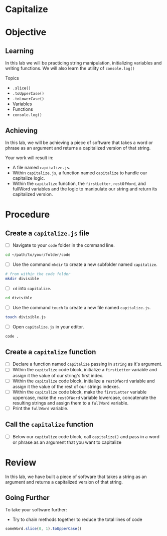 # Capitalize

# Objective

## Learning

In this lab we will be practicing string manipulation, initializing variables and writing functions. We will also learn the utility of `console.log()`

Topics

- `.slice()`
- `.toUpperCase()`
- `.toLowerCase()`
- Variables
- Functions
- `console.log()`

## Achieving

In this lab, we will be achieving a piece of software that takes a word or phrase as an argument and returns a capitalized version of that string.

Your work will result in:

- A file named `capitalize.js`.
- Within `capitalize.js`, a function named `capitalize` to handle our capitalize logic.
- Within the `capitalize` function, the `firstLetter`, `restOfWord`, and fullWord variables and the logic to manipulate our string and return its capitalized version.

# Procedure

## Create a `capitalize.js` file

- [ ] Navigate to your `code` folder in the command line.

```sh
cd ~/path/to/your/folder/code
```

- [ ] Use the command `mkdir` to create a new subfolder named `capitalize`.

```sh
# from within the code folder
mkdir divisible
```

- [ ] `cd` into `capitalize`.

```sh
cd divisible
```
- [ ] Use the command `touch` to create a new file named `capitalize.js`.

```sh
touch divisible.js
```

- [ ] Open `capitalize.js` in your editor.

```sh
code .
```

## Create a `capitalize` function

- [ ] Declare a function named `capitalize` passing in `string` as it's argument.
- [ ] Within the `capitalize` code block, initialize a `firstLetter` variable and assign it the value of our string's first index.
- [ ] Within the `capitalize` code block, initialize a `restOfWord` variable and assign it the value of the rest of our strings indexes.
- [ ] Within the `capitalize` code block, make the `firstLetter` variable uppercase, make the `restOfWord` variable lowercase, concatenate the resulting strings and assign them to a `fullWord` variable.
- [ ] Print the `fullWord` variable.

## Call the `capitalize` function

- [ ] Below our `capitalize` code block, call `capitalize()` and pass in a word or phrase as an argument that you want to capitalize

# Review

In this lab, we have built a piece of software that takes a string as an argument and returns a capitalized version of that string.

## Going Further

To take your software further:

- Try to chain methods together to reduce the total lines of code

```js
someWord.slice(0, 1).toUpperCase()
```
